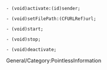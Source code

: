     - (void)activate:(id)sender;

    - (void)setFilePath:(CFURLRef)url;

    - (void)start;

    - (void)stop;

    - (void)deactivate;


General/Category:PointlessInformation